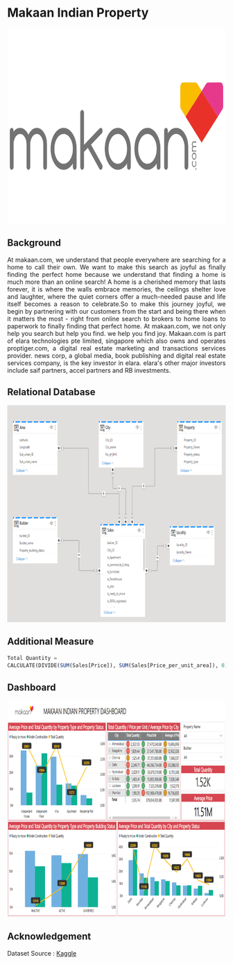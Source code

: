 # Makaan Indian Property
<img src="https://github.com/Bayunova28/Makaan_Indian_Property/blob/master/makaan-com-logo-vector.png" height="450" width="1100">

## Background
<p align=justify>At makaan.com, we understand that people everywhere are searching for a home to call their own. We want to make this search as joyful as finally finding 
the perfect home because we understand that finding a home is much more than an online search! A home is a cherished memory that lasts forever, it is where the walls 
embrace memories, the ceilings shelter love and laughter, where the quiet corners offer a much-needed pause and life itself becomes a reason to celebrate.So to make this 
journey joyful, we begin by partnering with our customers from the start and being there when it matters the most - right from online search to brokers to home loans to 
paperwork to finally finding that perfect home. At makaan.com, we not only help you search but help you find. we help you find joy. Makaan.com is part of elara 
technologies pte limited, singapore which also owns and operates proptiger.com, a digital real estate marketing and transactions services provider. news corp, a global 
media, book publishing and digital real estate services company, is the key investor in elara. elara's other major investors include saif partners, accel partners and RB 
investments.<p>

## Relational Database
<img src="https://github.com/Bayunova28/Makaan_Indian_Property/blob/master/relational-database.png" height="500" width="1100">

## Additional Measure
```sql
Total Quantity = 
CALCULATE(DIVIDE(SUM(Sales[Price]), SUM(Sales[Price_per_unit_area]), 0))
```

## Dashboard
<img src="https://github.com/Bayunova28/Makaan_Indian_Property/blob/master/dashboard-report.png" height="500" width="1100">

## Acknowledgement
Dataset Source : [Kaggle](https://www.kaggle.com/datasets/manishmathias/residential-property-price-indian-cities-dataset)

